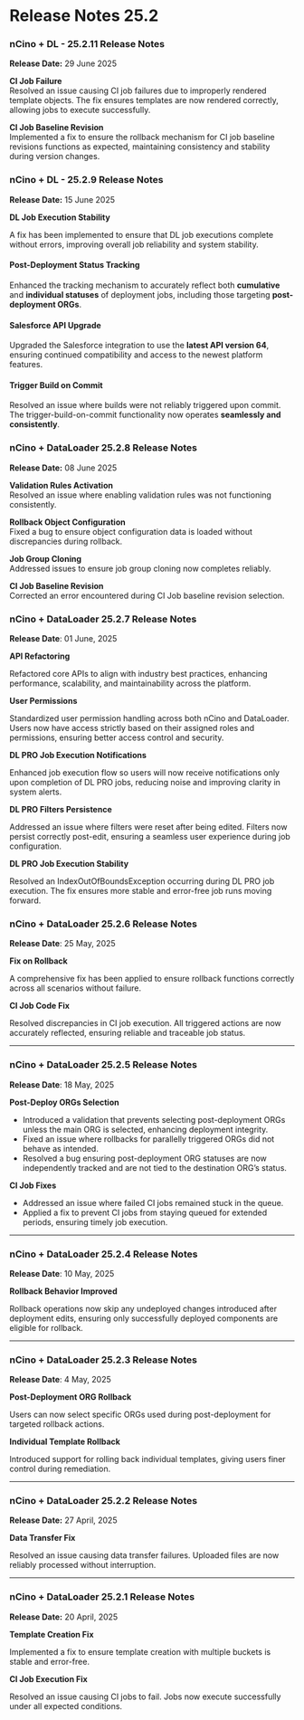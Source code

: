 # Release Notes 25.2

### nCino + DL - 25.2.11 Release Notes

**Release Date:** 29 June 2025

**CI Job Failure**\
Resolved an issue causing CI job failures due to improperly rendered template objects. The fix ensures templates are now rendered correctly, allowing jobs to execute successfully.

**CI Job Baseline Revision**\
Implemented a fix to ensure the rollback mechanism for CI job baseline revisions functions as expected, maintaining consistency and stability during version changes.

### nCino + DL - 25.2.9 Release Notes <a href="#title-text" id="title-text"></a>

**Release Date:** 15 June 2025

**DL Job Execution Stability**

A fix has been implemented to ensure that DL job executions complete without errors, improving overall job reliability and system stability.

#### Post-Deployment Status Tracking <a href="#post-deployment-status-tracking" id="post-deployment-status-tracking"></a>

Enhanced the tracking mechanism to accurately reflect both **cumulative** and **individual statuses** of deployment jobs, including those targeting **post-deployment ORGs**.

#### Salesforce API Upgrade <a href="#salesforce-api-upgrade" id="salesforce-api-upgrade"></a>

Upgraded the Salesforce integration to use the **latest API version 64**, ensuring continued compatibility and access to the newest platform features.

#### Trigger Build on Commit <a href="#trigger-build-on-commit" id="trigger-build-on-commit"></a>

Resolved an issue where builds were not reliably triggered upon commit. The trigger-build-on-commit functionality now operates **seamlessly and consistently**.

### **nCino + DataLoader 25.2.8 Release Notes**

**Release Date:** 08 June 2025

**Validation Rules Activation**\
Resolved an issue where enabling validation rules was not functioning consistently.

**Rollback Object Configuration**\
Fixed a bug to ensure object configuration data is loaded without discrepancies during rollback.

**Job Group Cloning**\
Addressed issues to ensure job group cloning now completes reliably.

**CI Job Baseline Revision**\
Corrected an error encountered during CI Job baseline revision selection.

### nCino + DataLoader 25.2.7 Release Notes

**Release Date**: 01 June, 2025

**API Refactoring**

Refactored core APIs to align with industry best practices, enhancing performance, scalability, and maintainability across the platform.

**User Permissions**

Standardized user permission handling across both nCino and DataLoader. Users now have access strictly based on their assigned roles and permissions, ensuring better access control and security.

**DL PRO Job Execution Notifications**

Enhanced job execution flow so users will now receive notifications only upon completion of DL PRO jobs, reducing noise and improving clarity in system alerts.

**DL PRO Filters Persistence**

Addressed an issue where filters were reset after being edited. Filters now persist correctly post-edit, ensuring a seamless user experience during job configuration.

**DL PRO Job Execution Stability**

Resolved an IndexOutOfBoundsException occurring during DL PRO job execution. The fix ensures more stable and error-free job runs moving forward.

### nCino + DataLoader 25.2.6 Release Notes

**Release Date**: 25 May, 2025

**Fix on Rollback**

A comprehensive fix has been applied to ensure rollback functions correctly across all scenarios without failure.

**CI Job Code Fix**

Resolved discrepancies in CI job execution. All triggered actions are now accurately reflected, ensuring reliable and traceable job status.

***

### nCino + DataLoader 25.2.5 Release Notes

**Release Date**: 18 May, 2025

**Post-Deploy ORGs Selection**

* Introduced a validation that prevents selecting post-deployment ORGs unless the main ORG is selected, enhancing deployment integrity.
* Fixed an issue where rollbacks for parallelly triggered ORGs did not behave as intended.
* Resolved a bug ensuring post-deployment ORG statuses are now independently tracked and are not tied to the destination ORG’s status.

**CI Job Fixes**

* Addressed an issue where failed CI jobs remained stuck in the queue.
* Applied a fix to prevent CI jobs from staying queued for extended periods, ensuring timely job execution.

***

### nCino + DataLoader 25.2.4 Release Notes

**Release Date**: 10 May, 2025

**Rollback Behavior Improved**

Rollback operations now skip any undeployed changes introduced after deployment edits, ensuring only successfully deployed components are eligible for rollback.

***

### nCino + DataLoader 25.2.3 Release Notes

**Release Date**: 4 May, 2025

**Post-Deployment ORG Rollback**

Users can now select specific ORGs used during post-deployment for targeted rollback actions.

**Individual Template Rollback**

Introduced support for rolling back individual templates, giving users finer control during remediation.

***

### nCino + DataLoader 25.2.2 Release Notes

**Release Date:** 27 April, 2025

**Data Transfer Fix**

Resolved an issue causing data transfer failures. Uploaded files are now reliably processed without interruption.

***

### nCino + DataLoader 25.2.1 Release Notes

**Release Date:** 20 April, 2025

**Template Creation Fix**

Implemented a fix to ensure template creation with multiple buckets is stable and error-free.

**CI Job Execution Fix**

Resolved an issue causing CI jobs to fail. Jobs now execute successfully under all expected conditions.
